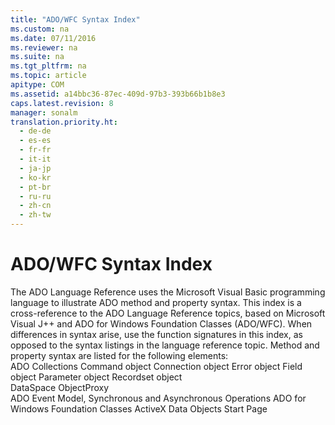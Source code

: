 ```yaml
---
title: "ADO/WFC Syntax Index"
ms.custom: na
ms.date: 07/11/2016
ms.reviewer: na
ms.suite: na
ms.tgt_pltfrm: na
ms.topic: article
apitype: COM
ms.assetid: a14bbc36-87ec-409d-97b3-393b66b1b8e3
caps.latest.revision: 8
manager: sonalm
translation.priority.ht: 
  - de-de
  - es-es
  - fr-fr
  - it-it
  - ja-jp
  - ko-kr
  - pt-br
  - ru-ru
  - zh-cn
  - zh-tw
---
```

# ADO/WFC Syntax Index
<?xml version="1.0" encoding="utf-8"?>
<developerReferenceWithoutSyntaxDocument xmlns="http://ddue.schemas.microsoft.com/authoring/2003/5" xmlns:xlink="http://www.w3.org/1999/xlink" xmlns:xsi="http://www.w3.org/2001/XMLSchema-instance" xsi:schemaLocation="http://ddue.schemas.microsoft.com/authoring/2003/5 http://dduestorage.blob.core.windows.net/ddueschema/developer.xsd">
  <introduction>
    <para>The ADO Language Reference uses the Microsoft Visual Basic programming language to illustrate ADO method and property syntax. This index is a cross-reference to the ADO Language Reference topics, based on Microsoft Visual J++ and ADO for Windows Foundation Classes (ADO/WFC). When differences in syntax arise, use the function signatures in this index, as opposed to the syntax listings in the language reference topic.</para>
    <para>Method and property syntax are listed for the following elements:</para>
  </introduction>
  <section>
    <title>ActiveX Data Objects</title>
    <content>
      <list class="bullet">
        <listItem>
          <para>
            <legacyLink xlink:href="073f9a0e-c755-42dd-9f71-4647d68e331a">ADO Collections</legacyLink>
          </para>
        </listItem>
        <listItem>
          <para>
            <legacyLink xlink:href="39d0aa06-03ac-4c9a-8400-83947756ef99">Command object</legacyLink>
          </para>
        </listItem>
        <listItem>
          <para>
            <legacyLink xlink:href="8cfc35bb-91e2-47da-ad4c-982e9162cd51">Connection object</legacyLink>
          </para>
        </listItem>
        <listItem>
          <para>
            <legacyLink xlink:href="a22c6688-5321-4e6a-ba2a-87985a0e854a">Error object</legacyLink>
          </para>
        </listItem>
        <listItem>
          <para>
            <legacyLink xlink:href="7e01cb24-2338-4f92-ad46-8d97248e1a4d">Field object</legacyLink>
          </para>
        </listItem>
        <listItem>
          <para>
            <legacyLink xlink:href="d00d1e1e-14b1-41a2-a00f-2a3cb7396f15">Parameter object</legacyLink>
          </para>
        </listItem>
        <listItem>
          <para>
            <legacyLink xlink:href="bd1f571e-007f-432e-ada1-5c3e436c1a22">Recordset object</legacyLink>
          </para>
        </listItem>
      </list>
    </content>
  </section>
  <section>
    <title>Remote Data Service</title>
    <content>
      <list class="bullet">
        <listItem>
          <para>
            <legacyLink xlink:href="950d45d8-07de-467b-b255-f9a7b997204c">DataSpace</legacyLink>
          </para>
        </listItem>
        <listItem>
          <para>
            <legacyLink xlink:href="f68f58bc-ad28-46cc-9fb3-099e1a678397">ObjectProxy</legacyLink>
          </para>
        </listItem>
      </list>
    </content>
  </section>
  <relatedTopics>
<link xlink:href="e9003457-0762-48b3-942f-0820266b158f">ADO Event Model, Synchronous and Asynchronous Operations</link>
<link xlink:href="1fdfa42e-897e-4770-b320-ab3720adabcc">ADO for Windows Foundation Classes</link>
<link xlink:href="2fa6237b-44b8-4b6c-9952-5acd80a54e20">ActiveX Data Objects Start Page</link>
</relatedTopics>
</developerReferenceWithoutSyntaxDocument>